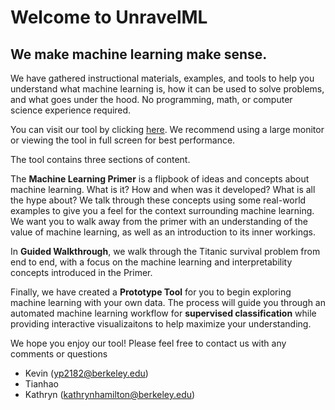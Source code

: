 # Welcome to UnravelML
## We make machine learning make sense.


We have gathered instructional materials, examples, and tools to help you understand what machine learning is, how it can be used to solve problems, and what goes under the hood. No programming, math, or computer science experience required.


You can visit our tool by clicking [here](https://www.figma.com/proto/Z3XRORqVILLsEwGoSWpxANXp/UnravelML?node-id=0%3A1&scaling=min-zoom). We recommend using a large monitor or viewing the tool in full screen for best performance.


The tool contains three sections of content.

The **Machine Learning Primer** is a flipbook of ideas and concepts about machine learning. What is it? How and when was it developed? What is all the hype about? We talk through these concepts using some real-world examples to give you a feel for the context surrounding machine learning. We want you to walk away from the primer with an understanding of the value of machine learning, as well as an introduction to its inner workings.

In **Guided Walkthrough**, we walk through the Titanic survival problem from end to end, with a focus on the machine learning and interpretability concepts introduced in the Primer.

Finally, we have created a **Prototype Tool** for you to begin exploring machine learning with your own data. The process will guide you through an automated machine learning workflow for **supervised classification** while providing interactive visualizaitons to help maximize your understanding.



We hope you enjoy our tool! Please feel free to contact us with any comments or questions

* Kevin (yp2182@berkeley.edu) 
* Tianhao
* Kathryn (kathrynhamilton@berkeley.edu)
